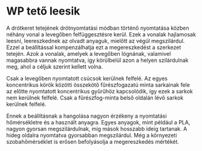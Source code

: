 # WP tető leesik

A drótkeret tetejének drótnyomtatási módban történő nyomtatása közben néhány vonal a levegőben felfüggesztésre kerül. Ezek a vonalak hajlamosak leesni, leereszkednek az olvadt anyaguk, mielőtt az végül megszilárdul. Ezzel a beállítással kompenzálhatja ezt a megereszkedést a szerkezet tetején. Azok a vonalak, amelyek a levegőben lógnának, valamivel magasabbra vannak nyomtatva, így körülbelül azon a helyen szilárdulnak meg, ahol a céljuk szerint kellett volna.

Csak a levegőben nyomtatott csúcsok kerülnek felfelé. Az egyes koncentrikus körök közötti összekötő fűrészfogazatú minta sarkainak fele az előtte nyomtatott koncentrikus gyűrűhöz kapcsolódik, így ezek a sarkok nem kerülnek felfelé. Csak a fűrészfog-minta belső oldalán lévő sarkok kerülnek felfelé.

Ennek a beállításnak a hangolása nagyon érzékeny a nyomtatási hőmérsékletre és a használt anyagra. Egyes anyagok, mint például a PLA, nagyon gyorsan megszilárdulnak, míg mások hosszabb ideig tartanak. A hideg oldalra nyomtatva gyorsabban megszilárdul. Még a környezeti szobahőmérséklet is erősen befolyásolja a megereszkedés mértékét.
